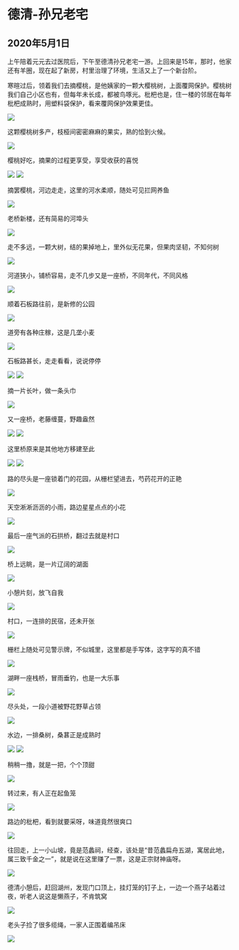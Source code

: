 德清-孙兄老宅
=======================

2020年5月1日
-----------------------
上午陪着元元去过医院后，下午至德清孙兄老宅一游。上回来是15年，那时，他家还有羊圈，现在起了新房，村里治理了环境，生活又上了一个新台阶。

寒暄过后，领着我们去摘樱桃，是他姨家的一颗大樱桃树，上面覆网保护。樱桃树我们自己小区也有，但每年未长成，都被鸟啄光。枇杷也是，住一楼的邻居在每年枇杷成熟时，用塑料袋保护，看来覆网保护效果更佳。

![]({{site.url}}/assets/blog-images/20200501/1-1.jpg)

这颗樱桃树多产，枝桠间密密麻麻的果实，熟的恰到火候。

![]({{site.url}}/assets/blog-images/20200501/1-2.jpg)

樱桃好吃，摘果的过程更享受，享受收获的喜悦

![]({{site.url}}/assets/blog-images/20200501/1-3.jpg)
![]({{site.url}}/assets/blog-images/20200501/1-4.jpg)

摘罢樱桃，河边走走，这里的河水柔顺，随处可见拦网养鱼

![]({{site.url}}/assets/blog-images/20200501/1-5.jpg)

老桥新楼，还有简易的河埠头

![]({{site.url}}/assets/blog-images/20200501/1-6.jpg)

走不多远，一颗大树，结的果掉地上，里外似无花果，但果肉坚韧，不知何树

![]({{site.url}}/assets/blog-images/20200501/1-7.jpg)

河道狭小，铺桥容易，走不几步又是一座桥，不同年代，不同风格

![]({{site.url}}/assets/blog-images/20200501/1-8.jpg)

顺着石板路往前，是新修的公园

![]({{site.url}}/assets/blog-images/20200501/1-9.jpg)

道旁有各种庄稼，这是几垄小麦

![]({{site.url}}/assets/blog-images/20200501/1-10.jpg)

石板路甚长，走走看看，说说停停

![]({{site.url}}/assets/blog-images/20200501/1-11.jpg)
![]({{site.url}}/assets/blog-images/20200501/1-13.jpg)

摘一片长叶，做一条头巾

![]({{site.url}}/assets/blog-images/20200501/1-12.jpg)

又一座桥，老藤缠蔓，野趣盎然

![]({{site.url}}/assets/blog-images/20200501/1-14.jpg)
![]({{site.url}}/assets/blog-images/20200501/1-15.jpg)

这里桥原来是其他地方移建至此

![]({{site.url}}/assets/blog-images/20200501/1-16.jpg)
![]({{site.url}}/assets/blog-images/20200501/1-17.jpg)

路的尽头是一座锁着门的花园，从栅栏望进去，芍药花开的正艳

![]({{site.url}}/assets/blog-images/20200501/1-18.jpg)

天空淅淅沥沥的小雨，路边星星点点的小花

![]({{site.url}}/assets/blog-images/20200501/1-19.jpg)

最后一座气派的石拱桥，翻过去就是村口

![]({{site.url}}/assets/blog-images/20200501/1-20.jpg)

桥上远眺，是一片辽阔的湖面

![]({{site.url}}/assets/blog-images/20200501/1-21.jpg)

小憩片刻，放飞自我

![]({{site.url}}/assets/blog-images/20200501/1-22.jpg)

村口，一连排的民宿，还未开张

![]({{site.url}}/assets/blog-images/20200501/1-23.jpg)

栅栏上随处可见警示牌，不似城里，这里都是手写体，这字写的真不错

![]({{site.url}}/assets/blog-images/20200501/1-24.jpg)

湖畔一座栈桥，冒雨垂钓，也是一大乐事

![]({{site.url}}/assets/blog-images/20200501/1-25.jpg)

尽头处，一段小道被野花野草占领

![]({{site.url}}/assets/blog-images/20200501/1-26.jpg)

水边，一排桑树，桑葚正是成熟时

![]({{site.url}}/assets/blog-images/20200501/1-27.jpg)
![]({{site.url}}/assets/blog-images/20200501/1-28.jpg)

稍稍一撸，就是一把，个个顶甜

![]({{site.url}}/assets/blog-images/20200501/1-29.jpg)

转过来，有人正在起鱼笼

![]({{site.url}}/assets/blog-images/20200501/1-30.jpg)

路边的枇杷，看到就要采呀，味道竟然很爽口

![]({{site.url}}/assets/blog-images/20200501/1-31.jpg)

往回走，上一小山坡，竟是范蠡祠，经查，该处是“昔范蠡扁舟五湖，寓居此地，属三致千金之一”，就是说在这里赚了一票，这是正宗财神庙呀。

![]({{site.url}}/assets/blog-images/20200501/1-32.jpg)

德清小憩后，赶回湖州，发现门口顶上，挂灯笼的钉子上，一边一个燕子站着过夜，听老人说这是懒燕子，不肯筑窝

![]({{site.url}}/assets/blog-images/20200501/1-33.jpg)

老头子捡了很多缆绳，一家人正围着编吊床

![]({{site.url}}/assets/blog-images/20200501/1-34.jpg)